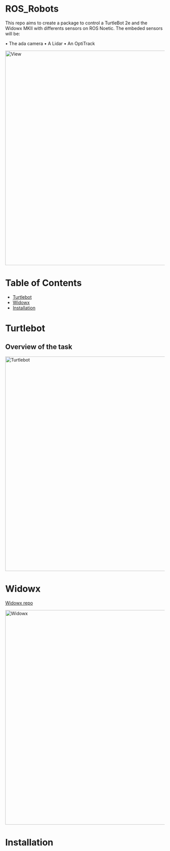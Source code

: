 # ROS_Robots
This repo aims to create a package to control a TurtleBot 2e and the Widowx MKII with differents sensors on ROS Noetic.
The embeded sensors will be:

• The ada camera 
• A Lidar
• An OptiTrack

<img width="677" alt="View" src="https://www.trossenrobotics.com/Shared/Images/Product/Turtlebot-2i-Mobile-ROS-Platform/turtlebot2i-ae.jpg">

# Table of Contents

- [Turtlebot](#turtlebot)
- [Widowx](#widowx)
- [Installation](#installation)

# Turtlebot

## Overview of the task


<img width="677" alt="Turtlebot" src="https://www.turtlebot.com/assets/images/turtlebot_2_lg.png">

  
# Widowx

  [Widowx repo](https://github.com/Interbotix/widowx_arm)
  
  <img width="677" alt="Widowx" src="https://www.trossenrobotics.com/images/PImages/widowx-a.jpg">
  
# Installation




